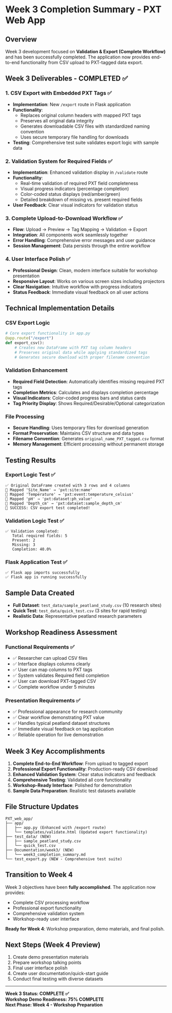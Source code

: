 # Week 3 Completion Summary - PXT Web App

## Overview
Week 3 development focused on **Validation & Export (Complete Workflow)** and has been successfully completed. The application now provides end-to-end functionality from CSV upload to PXT-tagged data export.

## Week 3 Deliverables - COMPLETED ✅

### 1. CSV Export with Embedded PXT Tags ✅
- **Implementation**: New `/export` route in Flask application
- **Functionality**: 
  - Replaces original column headers with mapped PXT tags
  - Preserves all original data integrity
  - Generates downloadable CSV files with standardized naming convention
  - Uses secure temporary file handling for downloads
- **Testing**: Comprehensive test suite validates export logic with sample data

### 2. Validation System for Required Fields ✅  
- **Implementation**: Enhanced validation display in `/validate` route
- **Functionality**:
  - Real-time validation of required PXT field completeness
  - Visual progress indicators (percentage completion)
  - Color-coded status displays (red/amber/green)
  - Detailed breakdown of missing vs. present required fields
- **User Feedback**: Clear visual indicators for validation status

### 3. Complete Upload-to-Download Workflow ✅
- **Flow**: Upload → Preview → Tag Mapping → Validation → Export
- **Integration**: All components work seamlessly together
- **Error Handling**: Comprehensive error messages and user guidance
- **Session Management**: Data persists through the entire workflow

### 4. User Interface Polish ✅
- **Professional Design**: Clean, modern interface suitable for workshop presentation
- **Responsive Layout**: Works on various screen sizes including projectors  
- **Clear Navigation**: Intuitive workflow with progress indicators
- **Status Feedback**: Immediate visual feedback on all user actions

## Technical Implementation Details

### CSV Export Logic
```python
# Core export functionality in app.py
@app.route("/export")
def export_csv():
    # Creates new DataFrame with PXT tag column headers
    # Preserves original data while applying standardized tags
    # Generates secure download with proper filename convention
```

### Validation Enhancement
- **Required Field Detection**: Automatically identifies missing required PXT tags
- **Completion Metrics**: Calculates and displays completion percentage
- **Visual Indicators**: Color-coded progress bars and status cards
- **Tag Priority Display**: Shows Required/Desirable/Optional categorization

### File Processing
- **Secure Handling**: Uses temporary files for download generation
- **Format Preservation**: Maintains CSV structure and data types
- **Filename Convention**: Generates `original_name_PXT_tagged.csv` format
- **Memory Management**: Efficient processing without permanent storage

## Testing Results

### Export Logic Test ✅
```
✅ Original DataFrame created with 3 rows and 4 columns
📝 Mapped 'Site_Name' → 'pxt:site:name'  
📝 Mapped 'Temperature' → 'pxt:event:temperature_celsius'
📝 Mapped 'pH' → 'pxt:dataset:ph_value'
📝 Mapped 'Depth_cm' → 'pxt:dataset:sample_depth_cm'
🎉 SUCCESS: CSV export test completed!
```

### Validation Logic Test ✅
```
✅ Validation completed:
   Total required fields: 5
   Present: 2
   Missing: 3  
   Completion: 40.0%
```

### Flask Application Test ✅
```
✅ Flask app imports successfully
✅ Flask app is running successfully
```

## Sample Data Created
- **Full Dataset**: `test_data/sample_peatland_study.csv` (10 research sites)
- **Quick Test**: `test_data/quick_test.csv` (3 sites for rapid testing)
- **Realistic Data**: Representative peatland research parameters

## Workshop Readiness Assessment

### Functional Requirements ✅
- ✅ Researcher can upload CSV files
- ✅ Interface displays columns clearly  
- ✅ User can map columns to PXT tags
- ✅ System validates Required field completion
- ✅ User can download PXT-tagged CSV
- ✅ Complete workflow under 5 minutes

### Presentation Requirements ✅
- ✅ Professional appearance for research community
- ✅ Clear workflow demonstrating PXT value
- ✅ Handles typical peatland dataset structures  
- ✅ Immediate visual feedback on tag application
- ✅ Reliable operation for live demonstration

## Week 3 Key Accomplishments

1. **Complete End-to-End Workflow**: From upload to tagged export
2. **Professional Export Functionality**: Production-ready CSV download
3. **Enhanced Validation System**: Clear status indicators and feedback
4. **Comprehensive Testing**: Validated all core functionality
5. **Workshop-Ready Interface**: Polished for demonstration
6. **Sample Data Preparation**: Realistic test datasets available

## File Structure Updates

```
PXT_web_app/
├── app/
│   ├── app.py (Enhanced with /export route)
│   └── templates/validate.html (Updated export functionality)
├── test_data/ (NEW)
│   ├── sample_peatland_study.csv
│   └── quick_test.csv
├── Documentation/week3/ (NEW)
│   └── week3_completion_summary.md
└── test_export.py (NEW - Comprehensive test suite)
```

## Transition to Week 4

Week 3 objectives have been **fully accomplished**. The application now provides:
- Complete CSV processing workflow
- Professional export functionality  
- Comprehensive validation system
- Workshop-ready user interface

**Ready for Week 4**: Workshop preparation, demo materials, and final polish.

## Next Steps (Week 4 Preview)
1. Create demo presentation materials
2. Prepare workshop talking points
3. Final user interface polish
4. Create user documentation/quick-start guide
5. Conduct final testing with diverse datasets

---

**Week 3 Status: COMPLETE ✅**  
**Workshop Demo Readiness: 75% COMPLETE**  
**Next Phase: Week 4 - Workshop Preparation**